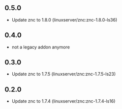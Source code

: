 ## 0.5.0

 - Update znc to 1.8.0 (linuxserver/znc:znc-1.8.0-ls36)

## 0.4.0

 - not a legacy addon anymore

## 0.3.0

 - Update znc to 1.7.5 (linuxserver/znc:znc-1.7.5-ls23)

## 0.2.0

 - Update znc to 1.7.4 (linuxserver/znc:znc-1.7.4-ls16)